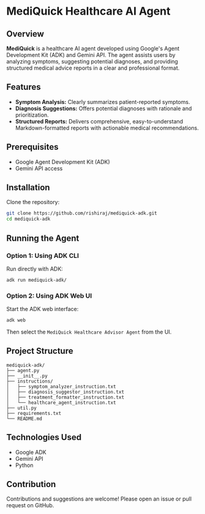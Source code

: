 # MediQuick Healthcare AI Agent

## Overview

**MediQuick** is a healthcare AI agent developed using Google's Agent Development Kit (ADK) and Gemini API. The agent assists users by analyzing symptoms, suggesting potential diagnoses, and providing structured medical advice reports in a clear and professional format.

## Features

- **Symptom Analysis:** Clearly summarizes patient-reported symptoms.
- **Diagnosis Suggestions:** Offers potential diagnoses with rationale and prioritization.
- **Structured Reports:** Delivers comprehensive, easy-to-understand Markdown-formatted reports with actionable medical recommendations.

## Prerequisites

- Google Agent Development Kit (ADK)
- Gemini API access

## Installation

Clone the repository:
```bash
git clone https://github.com/rishiraj/mediquick-adk.git
cd mediquick-adk
```

## Running the Agent

### Option 1: Using ADK CLI

Run directly with ADK:

```bash
adk run mediquick-adk/
```

### Option 2: Using ADK Web UI

Start the ADK web interface:

```bash
adk web
```

Then select the `MediQuick Healthcare Advisor Agent` from the UI.

## Project Structure

```
mediquick-adk/
├── agent.py
├── __init__.py
├── instructions/
│   ├── symptom_analyzer_instruction.txt
│   ├── diagnosis_suggestor_instruction.txt
│   ├── treatment_formatter_instruction.txt
│   └── healthcare_agent_instruction.txt
├── util.py
├── requirements.txt
└── README.md
```

## Technologies Used

- Google ADK
- Gemini API
- Python

## Contribution

Contributions and suggestions are welcome! Please open an issue or pull request on GitHub.
